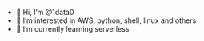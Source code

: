 - 👋 Hi, I’m @1data0
- 👀 I’m interested in AWS, python, shell, linux and others
- 🌱 I’m currently learning serverless 
<!-- - 💞️ I’m looking to collaborate on 
 - 📫 How to reach me ... -->

<!---
1data0/1data0 is a ✨ special ✨ repository because its `README.md` (this file) appears on your GitHub profile.
You can click the Preview link to take a look at your changes.
--->
